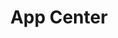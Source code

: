 ---
font:
  name: SegoeUI Bold
  url: https://docs.microsoft.com/en-us/typography/font-list/segoe-ui
logohandle: appcenterms
sort: appcenter
title: App Center
twitter: https://x.com/VSAppCenter
website: https://appcenter.ms/
---